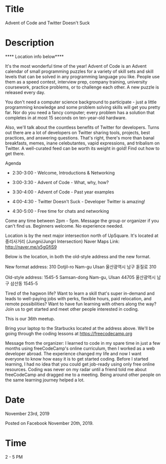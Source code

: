 # Title

Advent of Code and Twitter Doesn't Suck

# Description

\*\*\*\* Location info below\*\*\*\*

It's the most wonderful time of the year! Advent of Code is an Advent calendar of small programming puzzles for a variety of skill sets and skill levels that can be solved in any programming language you like. People use them as a speed contest, interview prep, company training, university coursework, practice problems, or to challenge each other. A new puzzle is released every day.

You don't need a computer science background to participate - just a little programming knowledge and some problem solving skills will get you pretty far. Nor do you need a fancy computer; every problem has a solution that completes in at most 15 seconds on ten-year-old hardware.

Also, we'll talk about the countless benefits of Twitter for developers. Turns out there are a lot of developers on Twitter sharing tools, projects, best practices, and answering questions. That's right, there's more than banal breakfasts, memes, inane celebutantes, vapid expressions, and tribalism on Twitter. A well-curated feed can be worth its weight in gold! Find out how to get there.

Agenda

- 2:30-3:00 - Welcome, Introductions & Networking

- 3:00-3:30 - Advent of Code - What, why, how?

- 3:30-4:00 - Advent of Code - Past year examples

- 4:00-4:30 - Twitter Doesn't Suck - Developer Twitter is amazing!

- 4:30-5:00 - Free time for chats and networking

Come any time between 2pm - 5pm. Message the group or organizer if you can't find us.
Beginners welcome. No experience needed.

Location is by the next major intersection north of UpSquare. It's located at 중리사거리 (Jungni/Jungri Intersection)
Naver Maps Link: http://naver.me/x5gGfiS9

Below is the location, in both the old-style address and the new format.

New format address:
310 Dotjil-ro Nam-gu Ulsan
울산광역시 남구 돋질로 310

Old-style address:
1545-5 Samsan-dong Nam-gu, Ulsan 44705
울산광역시 남구 삼산동 1545-5

Tired of the hagwon life? Want to learn a skill that's super in-demand and leads to well-paying jobs with perks, flexible hours, paid relocation, and remote possibilities? Want to have fun learning with others along the way? Join us to get started and meet other people interested in coding.

This is our 36th meetup.

Bring your laptop to the Starbucks located at the address above. We'll be going through the coding lessons at https://freecodecamp.org

Message from the organizer:
I learned to code in my spare time in just a few months using freeCodeCamp's online curriculum, then I worked as a web developer abroad. The experience changed my life and now I want everyone to know how easy it is to get started coding. Before I started learning, I had no idea that you could get job-ready using only free online resources. Coding was never on my radar until a friend told me about freeCodeCamp and dragged me to a meeting. Being around other people on the same learning journey helped a lot.

# Date

November 23rd, 2019

Posted on Facebook November 20th, 2019.

# Time

2 - 5 PM
